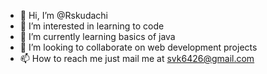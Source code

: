 - 👋 Hi, I’m @Rskudachi
- 👀 I’m interested in learning to code 
- 🌱 I’m currently learning basics of java
- 💞️ I’m looking to collaborate on web development projects
- 📫 How to reach me just mail me at svk6426@gmail.com

<!---
Rskudachi/Rskudachi is a ✨ special ✨ repository because its `README.md` (this file) appears on your GitHub profile.
You can click the Preview link to take a look at your changes.
--->
